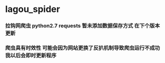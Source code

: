 # lagou_spider
### 拉钩网爬虫 python2.7 requests 暂未添加数据保存方式 在下个版本更新
### 爬虫具有时效性 可能会因为网站更换了反扒机制导致爬虫运行不成功 我以后会即时更新程序
